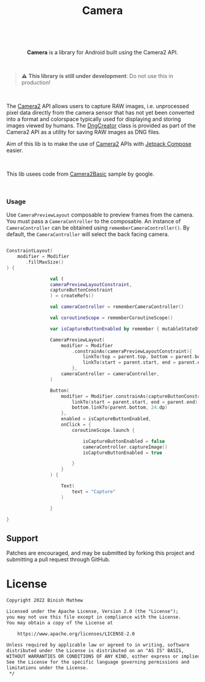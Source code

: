 <h1 align="center">Camera</h1></br>

<br>
<br>

<p align="center">
    <b>Camera</b> is a library for Android built using the Camera2 API.
</p>

<br>

> :warning: **This library is still under development**: Do not use this in production!

<br>

The [Camera2][1] API allows users to capture RAW images, i.e. unprocessed pixel data
directly from the camera sensor that has not yet been converted into a format and
colorspace typically used for displaying and storing images viewed by humans.
The [DngCreator][2] class is provided as part of the Camera2 API as a utility for saving
RAW images as DNG files.

Aim of this lib is to make the use of [Camera2][1] APIs with [Jetpack Compose][3] easier.

<br>

This lib usees code from [Camera2Basic][4] sample by google.

[1]: https://developer.android.com/reference/android/hardware/camera2/package-summary.html
[2]: https://developer.android.com/reference/android/hardware/camera2/DngCreator.html
[3]: https://developer.android.com/jetpack/compose
[4]: https://github.com/android/camera-samples/tree/main/Camera2Basic

<br>

### Usage
Use `CameraPreviewLayout` composable to preview frames from the camera.
You must pass a `CameraController` to the composable.
An instance of `CameraController` can be obtained using `rememberCameraController()`.
By default, the `CameraController` will select the back facing camera.

```kotlin

ConstraintLayout(
    modifier = Modifier
       .fillMaxSize()
) {

                val (
                cameraPreviewLayoutConstraint,
                captureButtonConstraint
                ) = createRefs()

                val cameraController = rememberCameraController()

                val coroutineScope = rememberCoroutineScope()

                var isCaptureButtonEnabled by remember { mutableStateOf(true) }

                CameraPreviewLayout(
                    modifier = Modifier
                        .constrainAs(cameraPreviewLayoutConstraint){
                            linkTo(top = parent.top, bottom = parent.bottom)
                            linkTo(start = parent.start, end = parent.end)
                        },
                    cameraController = cameraController,
                )

                Button(
                    modifier = Modifier.constrainAs(captureButtonConstraint){
                        linkTo(start = parent.start, end = parent.end)
                        bottom.linkTo(parent.bottom, 24.dp)
                    },
                    enabled = isCaptureButtonEnabled,
                    onClick = {
                        coroutineScope.launch {

                            isCaptureButtonEnabled = false
                            cameraController.captureImage()
                            isCaptureButtonEnabled = true

                        }
                    }
                ) {

                    Text(
                        text = "Capture"
                    )

                }

}

```

Support
-------

Patches are encouraged, and may be submitted by forking this project and
submitting a pull request through GitHub.

# License
```xml
Copyright 2022 Binish Mathew

Licensed under the Apache License, Version 2.0 (the "License");
you may not use this file except in compliance with the License.
You may obtain a copy of the License at

    https://www.apache.org/licenses/LICENSE-2.0
    
Unless required by applicable law or agreed to in writing, software
distributed under the License is distributed on an "AS IS" BASIS,
WITHOUT WARRANTIES OR CONDITIONS OF ANY KIND, either express or implied.
See the License for the specific language governing permissions and
limitations under the License.
 */
```
